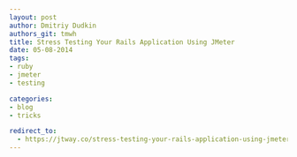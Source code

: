 ```yaml
---
layout: post
author: Dmitriy Dudkin
authors_git: tmwh
title: Stress Testing Your Rails Application Using JMeter
date: 05-08-2014
tags:
- ruby
- jmeter
- testing

categories:
- blog
- tricks

redirect_to:
  - https://jtway.co/stress-testing-your-rails-application-using-jmeter-95a201071b98
---
```

